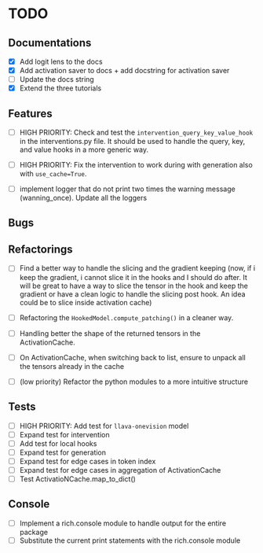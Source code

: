 # TODO

## Documentations
- [x] Add logit lens to the docs
- [x] Add activation saver to docs + add docstring for activation saver
- [ ] Update the docs string
- [x] Extend the three tutorials

## Features
- [ ] HIGH PRIORITY: Check and test the `intervention_query_key_value_hook` in the interventions.py file. It should be used to handle the query, key, and value hooks in a more generic way.
- [ ] HIGH PRIORITY:  Fix the intervention to work during with generation also with `use_cache=True`. 

- [ ] implement logger that do not print two times the warning message (wanning_once). Update all the loggers



## Bugs

## Refactorings
- [ ] Find a better way to handle the slicing and the gradient keeping (now, if i keep the gradient, i cannot slice it in the hooks and I should do after. It will be great to have a way to slice the tensor in the hook and keep the gradient or have a clean logic to handle the slicing post hook. An idea could be to slice inside activation cache)
- [ ] Refactoring the `HookedModel.compute_patching()` in a cleaner way.
- [ ] Handling better the shape of the returned tensors in the ActivationCache.
- [ ] On ActivationCache, when switching back to list, ensure to unpack all the tensors already in the cache

- [ ] (low priority) Refactor the python modules to a more intuitive structure

## Tests
- [ ] HIGH PRIORITY: Add test for `llava-onevision` model
- [ ] Expand test for intervention
- [ ] Add test for local hooks
- [ ] Expand test for generation
- [ ] Expand test for edge cases in token index 
- [ ] Expand test for edge cases in aggregation of ActivationCache
- [ ] Test ActivatioNCache.map_to_dict()

## Console
- [ ] Implement a rich.console module to handle output for the entire package
- [ ] Substitute the current print statements with the rich.console module